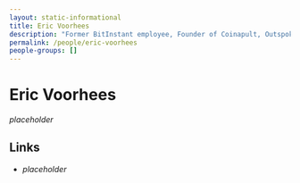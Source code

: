 ```yaml
---
layout: static-informational
title: Eric Voorhees
description: "Former BitInstant employee, Founder of Coinapult, Outspoken pundit, Ideological convictions"
permalink: /people/eric-voorhees
people-groups: []
---
```


# Eric Voorhees

_placeholder_

## Links

* _placeholder_
